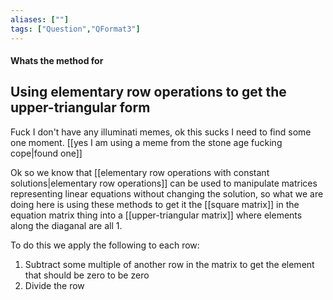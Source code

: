 ```yaml
---
aliases: [""]
tags: ["Question","QFormat3"]
---
```


#### Whats the method for
## Using elementary row operations to get the upper-triangular form
Fuck I don't have any illuminati memes, ok this sucks I need to find some one moment. [[yes I am using a meme from the stone age fucking cope|found one]]

Ok so we know that [[elementary row operations with constant solutions|elementary row operations]] can be used to manipulate matrices representing linear equations without changing the solution, so what we are doing here is using these methods to get it the [[square matrix]] in the equation matrix thing into a [[upper-triangular matrix]] where elements along the diaganal are all 1.

To do this we apply the following to each row:
1) Subtract some multiple of another row in the matrix to get the element that should be zero to be zero
2) Divide the row 